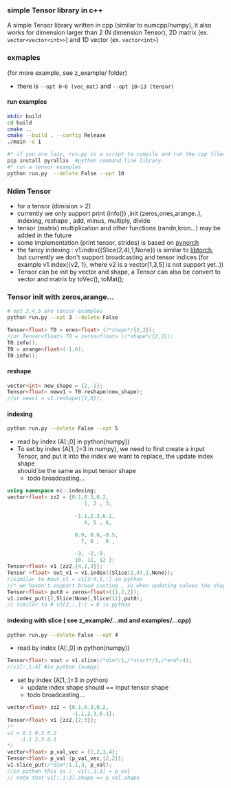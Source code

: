 
### simple Tensor library in c++

A simple Tensor library written in cpp (similar to numcpp/numpy), it also works for dimension larger than 2 (N dimension Tensor), 2D matrix (ex. `vector<vector<int>>`)   and 1D vector  (ex. `vector<int>`)    

### exmaples 
(for more example, see z_example/ folder) 
- there is `--opt 0~6 (vec_mat)` and `--opt 10~13 (tensor)`

####  run examples

```sh
mkdir build 
cd build
cmake ..
cmake --build . --config Release  
./main -o 1

#* if you are lazy, run.py is a script to compile and run the cpp files 
pip install pyrallis  #python command line library
#* run a tensor examples
python run.py  --delete False --opt 10
```

### Ndim Tensor 

- for a tensor (dimision > 2)  
- currently we only support print (info()) ,init (zeros,ones,arange..), indexing, reshape , add, minus, multiply, divide
- tensor (matrix) multiplication and other functions (randn,kron...) may be added in the future 
- some implementation (print tensor, strides) is based on [pynorch](https://github.com/lucasdelimanogueira/PyNorch)  
- the fancy indexing : v1.index({Slice(2,4),1,None}) is similar to [libtorch](https://docs.pytorch.org/cppdocs/notes/tensor_indexing.html), but currently we don't support broadcasting and tensor indices (for example v1.index({v2, 1}, where v2 is a vector[1,3,5] is not support yet..))
- Tensor can be init by vector and shape, a Tensor can also be convert to vector and matrix by toVec(), toMat();

### Tensor init with zeros,arange...
```sh
# opt 3,4,5 are tensor examples
python run.py --opt 3 --delete False
```

```cpp
Tensor<float> T0 = ones<float> (/*shape*/{2,2});
//or Tensor<float> T0 = zeros<float> (/*shape*/{2,2});
T0.info(); 
T0 = arange<float>(-1,6); 
T0.info(); 
```

#### reshape
```cpp
vector<int> new_shape = {2,-1};
Tensor<float> newv1 = T0.reshape(new_shape);
//or newv1 = v1.reshape({1,6});
```

#### indexing 
```sh
python run.py --delete False --opt 5
```

- read by index  (A[:,0] in python(numpy))
- To set by index (A[1,:]=3 in numpy), we need to first create a input Tensor, 
and put it into the index we want to replace, the update index shape   
should be the same as input tensor shape  
  - todo broadcasting...
```cpp
using namespace nc::indexing; 
vector<float> zz2 = {0.1,0.3,0.2,
                         1, 2 , 3, 

                      -1.1,2.3,6.1,
                         4, 5 , 6, 

                      0.9, 0.8,-0.5,
                        7, 8 ,  8 , 

                      -3, -2,-9,
                      10, 11, 12 };
Tensor<float> v1 {zz2,{4,2,3}};
Tensor <float> out_v1 = v1.index({Slice(2,4),1,None});
//similar to #out_v1 = v1[2:4,1,:] in python
//* we haven't support broad casting , so when updating values the shape have to be the same  
Tensor<float> put0 = zeros<float>({1,2,2});
v1.index_put({2,Slice(None),Slice(1)},put0);
// similar to # v1[2,:,1:] = 0 in python
```


#### indexing with slice ( see z_example/...md and examples/...cpp)
```sh
python run.py --delete False --opt 4 
```
- read by index  (A[:,0] in python(numpy))
```cpp
Tensor<float> vout = v1.slice(/*dim*/1,/*start*/1,/*end*/4);
//v1[:,1:4] #in python (numpy)
```
- set by index (A[1,:]=3 in python)
  - update index shape should == input tensor shape  
  - todo broadcasting...

```cpp
vector<float> zz2 = {0.1,0.3,0.2,
                     -1.1,2.3,6.1};
Tensor<float> v1 {zz2,{2,3}};
/*
v1 = 0.1 0.3 0.2  
    -1.1 2.3 6.1
*/
vector<float> p_val_vec = {1,2,3,4}; 
Tensor<float> p_val {p_val_vec,{2,2}};
v1.slice_put(/*dim*/1,1,3, p_val);
//in python this is :  v1[:,1:3] = p_val  
// note that v1[:,1:3].shape == p_val.shape
```  